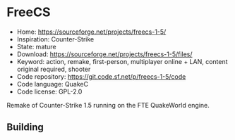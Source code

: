 # FreeCS

- Home: https://sourceforge.net/projects/freecs-1-5/
- Inspiration: Counter-Strike
- State: mature
- Download: https://sourceforge.net/projects/freecs-1-5/files/
- Keyword: action, remake, first-person, multiplayer online + LAN, content original required, shooter
- Code repository: https://git.code.sf.net/p/freecs-1-5/code
- Code language: QuakeC
- Code license: GPL-2.0

Remake of Counter-Strike 1.5 running on the FTE QuakeWorld engine.

## Building
